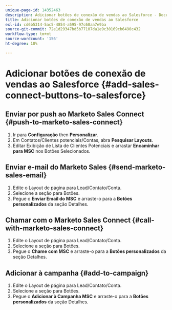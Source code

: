 ```yaml
---
unique-page-id: 14352463
description: Adicionar botões de conexão de vendas ao Salesforce - Documentos da Marketo - Documentação do produto
title: Adicionar botões de conexão de vendas ao Salesforce
exl-id: cd6b5314-5ac5-4854-a595-97c68aa7e9ba
source-git-commit: 72e1d29347bd5b77107da1e9c30169cb6490c432
workflow-type: tm+mt
source-wordcount: '156'
ht-degree: 10%

---
```


# Adicionar botões de conexão de vendas ao Salesforce {#add-sales-connect-buttons-to-salesforce}

## Enviar por push ao Marketo Sales Connect {#push-to-marketo-sales-connect}

1. Ir para **Configuração** then **Personalizar**.
1. Em Contatos/Clientes potenciais/Contas, abra **Pesquisar Layouts**.
1. Editar Exibição de Lista de Clientes Potenciais e arrastar **Encaminhar para MSC** nos Botões Selecionados.

## Enviar e-mail do Marketo Sales {#send-marketo-sales-email}

1. Edite o Layout de página para Lead/Contato/Conta.
1. Selecione a seção para Botões.
1. Pegue o **Enviar Email do MSC** e arraste-o para a **Botões personalizados** da seção Detalhes.

## Chamar com o Marketo Sales Connect {#call-with-marketo-sales-connect}

1. Edite o Layout de página para Lead/Contato/Conta.
1. Selecione a seção para Botões.
1. Pegue o **Chame com MSC** e arraste-o para a **Botões personalizados** da seção Detalhes.

## Adicionar à campanha  {#add-to-campaign}

1. Edite o Layout de página para Lead/Contato/Conta.
1. Selecione a seção para Botões.
1. Pegue o **Adicionar à Campanha MSC** e arraste-o para a **Botões personalizados** da seção Detalhes.
